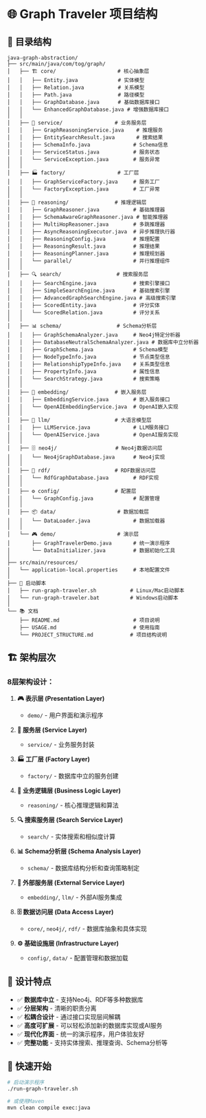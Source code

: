 # 🌐 Graph Traveler 项目结构

## 📁 目录结构

```
java-graph-abstraction/
├── src/main/java/com/tog/graph/
│   ├── 🏗️ core/                    # 核心抽象层
│   │   ├── Entity.java             # 实体模型
│   │   ├── Relation.java           # 关系模型
│   │   ├── Path.java               # 路径模型
│   │   ├── GraphDatabase.java      # 基础数据库接口
│   │   └── EnhancedGraphDatabase.java # 增强数据库接口
│   │
│   ├── 🔧 service/                 # 业务服务层
│   │   ├── GraphReasoningService.java    # 推理服务
│   │   ├── EntitySearchResult.java       # 搜索结果
│   │   ├── SchemaInfo.java              # Schema信息
│   │   ├── ServiceStatus.java           # 服务状态
│   │   └── ServiceException.java        # 服务异常
│   │
│   ├── 🏭 factory/                 # 工厂层
│   │   ├── GraphServiceFactory.java     # 服务工厂
│   │   └── FactoryException.java        # 工厂异常
│   │
│   ├── 🧠 reasoning/               # 推理逻辑层
│   │   ├── GraphReasoner.java           # 基础推理器
│   │   ├── SchemaAwareGraphReasoner.java # 智能推理器
│   │   ├── MultiHopReasoner.java        # 多跳推理器
│   │   ├── AsyncReasoningExecutor.java  # 异步推理执行器
│   │   ├── ReasoningConfig.java         # 推理配置
│   │   ├── ReasoningResult.java         # 推理结果
│   │   ├── ReasoningPlanner.java        # 推理规划器
│   │   └── parallel/                    # 并行推理组件
│   │
│   ├── 🔍 search/                  # 搜索服务层
│   │   ├── SearchEngine.java            # 搜索引擎接口
│   │   ├── SimpleSearchEngine.java      # 基础搜索引擎
│   │   ├── AdvancedGraphSearchEngine.java # 高级搜索引擎
│   │   ├── ScoredEntity.java            # 评分实体
│   │   └── ScoredRelation.java          # 评分关系
│   │
│   ├── 📊 schema/                  # Schema分析层
│   │   ├── GraphSchemaAnalyzer.java     # Neo4j特定分析器
│   │   ├── DatabaseNeutralSchemaAnalyzer.java # 数据库中立分析器
│   │   ├── GraphSchema.java             # Schema模型
│   │   ├── NodeTypeInfo.java            # 节点类型信息
│   │   ├── RelationshipTypeInfo.java    # 关系类型信息
│   │   ├── PropertyInfo.java            # 属性信息
│   │   └── SearchStrategy.java          # 搜索策略
│   │
│   ├── 🤖 embedding/               # 嵌入服务层
│   │   ├── EmbeddingService.java        # 嵌入服务接口
│   │   └── OpenAIEmbeddingService.java  # OpenAI嵌入实现
│   │
│   ├── 💬 llm/                     # 大语言模型层
│   │   ├── LLMService.java              # LLM服务接口
│   │   └── OpenAIService.java           # OpenAI服务实现
│   │
│   ├── 🗄️ neo4j/                   # Neo4j数据访问层
│   │   └── Neo4jGraphDatabase.java      # Neo4j实现
│   │
│   ├── 🔗 rdf/                     # RDF数据访问层
│   │   └── RdfGraphDatabase.java        # RDF实现
│   │
│   ├── ⚙️ config/                  # 配置层
│   │   └── GraphConfig.java             # 配置管理
│   │
│   ├── 📦 data/                    # 数据加载层
│   │   └── DataLoader.java              # 数据加载器
│   │
│   └── 🎮 demo/                    # 演示层
│       ├── GraphTravelerDemo.java       # 统一演示程序
│       └── DataInitializer.java         # 数据初始化工具
│
├── src/main/resources/
│   └── application-local.properties     # 本地配置文件
│
├── 📜 启动脚本
│   ├── run-graph-traveler.sh           # Linux/Mac启动脚本
│   └── run-graph-traveler.bat          # Windows启动脚本
│
└── 📚 文档
    ├── README.md                        # 项目说明
    ├── USAGE.md                         # 使用指南
    └── PROJECT_STRUCTURE.md            # 项目结构说明
```

## 🏗️ 架构层次

### 8层架构设计：

1. **🎮 表示层 (Presentation Layer)**
   - `demo/` - 用户界面和演示程序

2. **🔧 服务层 (Service Layer)**
   - `service/` - 业务服务封装

3. **🏭 工厂层 (Factory Layer)**
   - `factory/` - 数据库中立的服务创建

4. **🧠 业务逻辑层 (Business Logic Layer)**
   - `reasoning/` - 核心推理逻辑和算法

5. **🔍 搜索服务层 (Search Service Layer)**
   - `search/` - 实体搜索和相似度计算

6. **📊 Schema分析层 (Schema Analysis Layer)**
   - `schema/` - 数据库结构分析和查询策略制定

7. **🤖 外部服务层 (External Service Layer)**
   - `embedding/`, `llm/` - 外部AI服务集成

8. **🗄️ 数据访问层 (Data Access Layer)**
   - `core/`, `neo4j/`, `rdf/` - 数据库抽象和具体实现

9. **⚙️ 基础设施层 (Infrastructure Layer)**
   - `config/`, `data/` - 配置管理和数据加载

## 🎯 设计特点

- ✅ **数据库中立** - 支持Neo4j、RDF等多种数据库
- ✅ **分层架构** - 清晰的职责分离
- ✅ **松耦合设计** - 通过接口实现层间解耦
- ✅ **高度可扩展** - 可以轻松添加新的数据库实现或AI服务
- ✅ **现代化界面** - 统一的演示程序，用户体验友好
- ✅ **完整功能** - 支持实体搜索、推理查询、Schema分析等

## 🚀 快速开始

```bash
# 启动演示程序
./run-graph-traveler.sh

# 或使用Maven
mvn clean compile exec:java
```